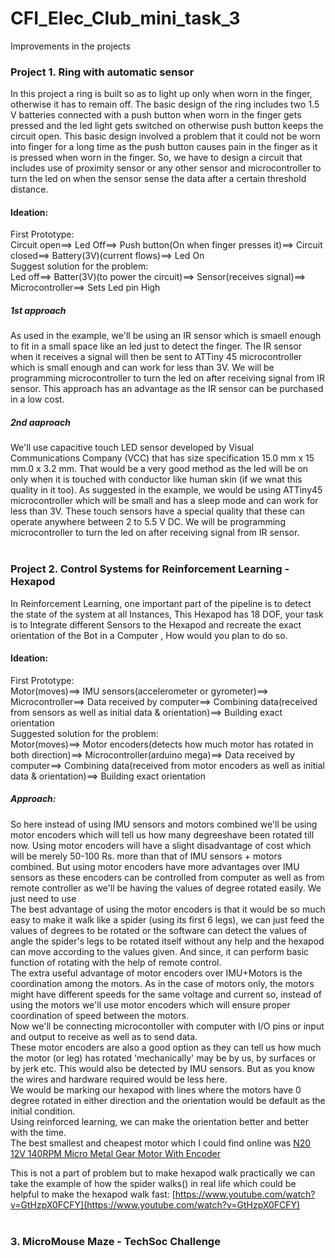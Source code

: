 # CFI_Elec_Club_mini_task_3
Improvements in the projects
### Project 1. Ring with automatic sensor
In this project a ring is built so as to light up only when worn in the finger, otherwise it has to remain off. The basic design of the ring includes two 1.5 V batteries connected with a push button when worn in the finger gets pressed and the led light gets switched on otherwise push button keeps the circuit open. This basic design involved a problem that it could not be worn into finger for a long time as the push button causes pain in the finger as it is pressed when worn in the finger. So, we have to design a circuit that includes use of proximity sensor or any other sensor and microcontroller to turn the led on when the sensor sense the data after a certain threshold distance.
#### Ideation:
First Prototype:
<br />Circuit open==> Led Off==> Push button(On when finger presses it)==> Circuit closed==> Battery(3V)(current flows)==> Led On
<br />Suggest solution for the problem:
<br />Led off==> Batter(3V)(to power the circuit)==> Sensor(receives signal)==> Microcontroller==> Sets Led pin High
##### 1st approach
As used in the example, we'll be using an IR sensor which is smaell enough to fit in a small space like an led just to detect the finger. The IR sensor when it receives a signal will then be sent to ATTiny 45 microcontroller which is small enough and can work for less than 3V. We will be programming microcontroller to turn the led on after receiving signal from IR sensor. This approach has an advantage as the IR sensor can be purchased in a low cost.
##### 2nd aaproach
We'll use capacitive touch LED sensor developed by Visual Communications Company (VCC) that has size specification 15.0 mm x 15 mm.0 x 3.2 mm. That would be a very good method as the led will be on only when it is touched with conductor like human skin (if we wnat this quality in it too). As suggested in the example, we would be using ATTiny45 microcontroller which will be small and has a sleep mode and can work for less than 3V. These touch sensors have a special quality that these can operate anywhere between 2 to 5.5 V DC. We will be programming microcontroller to turn the led on after receiving signal from IR sensor.
<br />
&nbsp;

### Project 2. Control Systems for Reinforcement Learning - Hexapod
In Reinforcement Learning, one important part of the pipeline is to detect the state of the system at all Instances, This Hexapod has 18 DOF, your task is to Integrate different Sensors to the Hexapod and recreate the exact orientation of the Bot in a Computer , How would you plan to do so.
#### Ideation:
First Prototype:
<br />Motor(moves)==> IMU sensors(accelerometer or gyrometer)==> Microcontroller==> Data received by computer==> Combining data(received from sensors as well as initial data & orientation)==> Building exact orientation
<br />Suggested solution for the problem:
<br />Motor(moves)==> Motor encoders(detects how much motor has rotated in both direction)==> Microcontroller(arduino mega)==> Data received by computer==> Combining data(received from motor encoders as well as initial data & orientation)==> Building exact orientation
##### Approach:
So here instead of using IMU sensors and motors combined we'll be using motor encoders which will tell us how many degreeshave been rotated till now. Using motor encoders will have a slight disadvantage of cost which will be merely 50-100 Rs. more than that of IMU sensors + motors combined. But using motor encoders have more advantages over IMU sensors as these encoders can be controlled from computer as well as from remote controller as we'll be having the values of degree rotated easily. We just need to use 
<br /> The best advantage of using the motor encoders is that it would be so much easy to make it walk like a spider (using its first 6 legs), we can just feed the values of degrees to be rotated or the software can detect the values of angle the spider's legs to be rotated itself without any help and the hexapod can move according to the values given. And since, it can perform basic function of rotating with the help of remote control.
<br />The extra useful advantage of motor encoders over IMU+Motors is the coordination among the motors. As in the case of motors only, the motors might have different speeds for the same voltage and current so, instead of using the motors we'll use motor encoders which will ensure proper coordination of speed between the motors.
<br /> Now we'll be connecting microcontoller with computer with I/O pins or input and output to receive as well as to send data.
<br />These motor encoders are also a good option as they can tell us how much the motor (or leg) has rotated 'mechanically' may be by us, by surfaces or by jerk etc. This would also be detected by IMU sensors. But as you know the wires and hardware required would be less here.
<br /> We would be marking our hexapod with lines where the motors have 0 degree rotated in either direction and the orientation would be default as the initial condition.
<br />Using reinforced learning, we can make the orientation better and better with the time.
<br />The best smallest and cheapest motor which I could find online was [N20 12V 140RPM Micro Metal Gear Motor With Encoder](https://robu.in/product/n20-12v-140rpm-micro-metal-gear-motor-with-encoder/?gclid=CjwKCAjwte71BRBCEiwAU_V9h_m5qym33YjT6x3uZ8T9u38Bpe0aWku8FRcNEvrT1_TCTgnC0hfSCBoCfLoQAvD_BwE)
&nbsp;

This is not a part of problem but to make hexapod walk practically we can take the example of how the spider walks() in real life which could be helpful to make the hexapod walk fast: [https://www.youtube.com/watch?v=GtHzpX0FCFY](https://www.youtube.com/watch?v=GtHzpX0FCFY)
<br />
&nbsp;

### 3. MicroMouse Maze - TechSoc Challenge

































